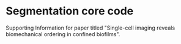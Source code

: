 # Segmentation core code
Supporting Information for paper titled "Single-cell imaging reveals biomechanical ordering in confined biofilms".
